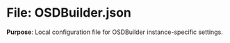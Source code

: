 # File: OSDBuilder.json

**Purpose**: Local configuration file for OSDBuilder instance-specific settings.
